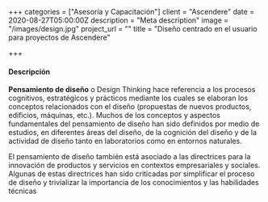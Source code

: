 +++
categories = ["Asesoría y Capacitación"]
client = "Ascendere"
date = 2020-08-27T05:00:00Z
description = "Meta description"
image = "/images/design.jpg"
project_url = ""
title = "Diseño centrado en el usuario para proyectos de Ascendere"

+++
#### Descripción

**Pensamiento de diseño** o Design Thinking hace referencia a los procesos cognitivos, estratégicos y prácticos mediante los cuales se elaboran los conceptos relacionados con el diseño (propuestas de nuevos productos, edificios, máquinas, etc.). Muchos de los conceptos y aspectos fundamentales del pensamiento de diseño han sido definidos por medio de estudios, en diferentes áreas del diseño, de la cognición del diseño y de la actividad de diseño tanto en laboratorios como en entornos naturales.

El pensamiento de diseño también está asociado a las directrices para la innovación de productos y servicios en contextos empresariales y sociales.​ Algunas de estas directrices han sido criticadas por simplificar el proceso de diseño y trivializar la importancia de los conocimientos y las habilidades técnicas